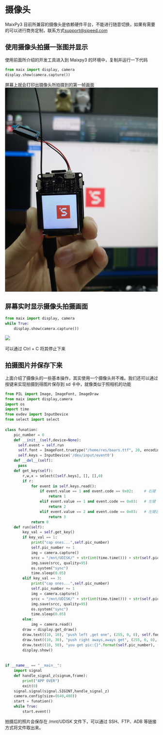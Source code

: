# 摄像头

MaixPy3 目前所兼容的摄像头是依赖硬件平台，不能进行随意切换，如果有需要的可以进行商务定制，联系方式<support@sipeed.com>

## 使用摄像头拍摄一张图并显示

使用前面所介绍的开发工具进入到 Maixpy3 的环境中，复制并运行一下代码
```python
from maix import display, camera
display.show(camera.capture())
```

屏幕上就会打印出摄像头所拍摄到的第一帧画面
![](./../asserts/camera_test.jpg)

## 屏幕实时显示摄像头拍摄画面
```python
from maix import display, camera
while True:
    display.show(camera.capture())
```
![](./../asserts/camera_1.gif)

可以通过 Ctrl + C 将其停止下来

## 拍摄图片并保存下来

上面介绍了摄像头的一些基本操作，其实使用一个摄像头并不难。我们还可以通过按键来实现拍摄到得图片保存到 sd 卡中，就像类似于照相机的功能

```python
from PIL import Image, ImageFont, ImageDraw
from maix import display,camera
import os
import time
from evdev import InputDevice
from select import select

class funation:
    pic_number = 0
    def __init__(self,device=None):
      self.event = self.run                                                                 #定义统一调用接口,相当于函数指针           
      self.font = ImageFont.truetype("/home/res/baars.ttf", 20, encoding="unic")
      self.keys = InputDevice('/dev/input/event0')                                          #打开按键设备
    def __del__(self):
      pass        
    def get_key(self):
        r,w,x = select([self.keys], [], [],0)
        if r:
            for event in self.keys.read(): 
                if event.value == 1 and event.code == 0x02:     # 右键
                    return 1
                elif event.value == 1 and event.code == 0x03:   # 左键
                    return 2
                elif event.value == 2 and event.code == 0x03:   # 左键连按
                    return 3
            return 0
    def run(self):
        key_val = self.get_key()
        if key_val == 1:
            print("cap ones...",self.pic_number)
            self.pic_number += 1
            img = camera.capture()
            srcc = "/mnt/UDISK/" + str(int(time.time())) + str(self.pic_number) + ".jpg"
            img.save(srcc, quality=95)
            os.system("sync")
            time.sleep(0.05)
        elif key_val == 3:
            print("cap ones...",self.pic_number)
            self.pic_number += 1
            img = camera.capture()
            srcc = "/mnt/UDISK/" + str(int(time.time())) + str(self.pic_number) + ".jpg"
            img.save(srcc, quality=95)
            os.system("sync")
            time.sleep(0.05)
        else:
            img = camera.read()
        draw = display.get_draw()
        draw.text((10, 10), "push left ,get one", (255, 0, 0), self.font)  # bgr
        draw.text((10, 30), "push right aways,aways get", (255, 0, 0), self.font)  # bgr
        draw.text((10, 50), "you get pic:{}".format(self.pic_number), (255, 0, 0), self.font)  # bgr
        display.show()


if __name__ == "__main__":
    import signal
    def handle_signal_z(signum,frame):
        print("APP OVER")
        exit(0)
    signal.signal(signal.SIGINT,handle_signal_z)
    camera.config(size=(640,480))
    start = funation()
    while True:
        start.event()
```

拍摄后的照片会保存在 /mnt/UDISK 文件下，可以通过 SSH、FTP、ADB 等链接方式将文件取出来。
